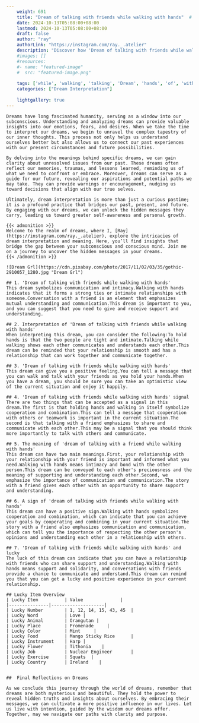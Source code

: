 ```yaml
---
    weight: 691
    title: "Dream of talking with friends while walking with hands"  # Assuming 'title' column exists
    date: 2024-10-13T05:08:00+08:00
    lastmod: 2024-10-13T05:08:00+08:00
    draft: false
    author: "ray"
    authorLink: "https://instagram.com/ray._.atelier"
    description: "Discover how 'Dream of talking with friends while walking with hands' can interpret your future and uncover its significant meanings in your life."
    #images: []
    #resources:
    #- name: "featured-image"
    #  src: "featured-image.png"
    
    tags: ['while', 'walking', 'talking', 'Dream', 'hands', 'of', 'with', 'friends']
    categories: ["Dream Interpretation"]
    
    lightgallery: true
---
```

    
    Dreams have long fascinated humanity, serving as a window into our subconscious. Understanding and analyzing dreams can provide valuable insights into our emotions, fears, and desires. When we take the time to interpret our dreams, we begin to unravel the complex tapestry of our inner thoughts. This process not only helps us understand ourselves better but also allows us to connect our past experiences with our present circumstances and future possibilities.
    
    By delving into the meanings behind specific dreams, we can gain clarity about unresolved issues from our past. These dreams often reflect our memories, traumas, and lessons learned, reminding us of what we need to confront or embrace. Moreover, dreams can serve as a guide for our future, revealing our aspirations and potential paths we may take. They can provide warnings or encouragement, nudging us toward decisions that align with our true selves.
    
    Ultimately, dream interpretation is more than just a curious pastime; it is a profound practice that bridges our past, present, and future. By engaging with our dreams, we can unlock the hidden messages they carry, leading us toward greater self-awareness and personal growth.
    
    {{< admonition >}}
    Welcome to the realm of dreams, where I, [Ray](https://instagram.com/ray._.atelier), explore the intricacies of dream interpretation and meaning. Here, you’ll find insights that bridge the gap between your subconscious and conscious mind. Join me on a journey to uncover the hidden messages in your dreams.
    {{< /admonition >}}
    
    ![Dream Grl](https://cdn.pixabay.com/photo/2017/11/02/03/35/gothic-2910057_1280.jpg "Dream Grl")
    
    ## 1. 'Dream of talking with friends while walking with hands'
    This dream symbolizes communication and intimacy.Walking with hands indicates that it forms a strong ties or intimate relationships with someone.Conversation with a friend is an element that emphasizes mutual understanding and communication.This dream is important to you, and you can suggest that you need to give and receive support and understanding.
    
    ## 2. Interpretation of 'Dream of talking with friends while walking with hands'
    When interpreting this dream, you can consider the following:To hold hands is that the two people are tight and intimate.Talking while walking shows each other communicates and understands each other.This dream can be reminded that your relationship is smooth and has a relationship that can work together and communicate together.
    
    ## 3. 'Dream of talking with friends while walking with hands'
    This dream can give you a positive feeling.You can tell a message that you can walk and talk with your friends as you hold your hands.When you have a dream, you should be sure you can take an optimistic view of the current situation and enjoy it happily.
    
    ## 4. 'Dream of talking with friends while walking with hands' signal
    There are two things that can be accepted as a signal in this dream.The first is that holding hands and walking in itself symbolize cooperation and combination.This can tell a message that cooperation with others or teamwork is important in the current situation.The second is that talking with a friend emphasizes to share and communicate with each other.This may be a signal that you should think more importantly to talk with others and communicate.
    
    ## 5. The meaning of 'dream of talking with a friend while walking with hands'
    This dream can have two main meanings.First, your relationship with your relationship with your friend is important and informed what you need.Walking with hands means intimacy and bond with the other person.This dream can be conveyed to each other's preciousness and the meaning of supporting and understanding each other.Second, we emphasize the importance of communication and communication.The story with a friend gives each other with an opportunity to share support and understanding.
    
    ## 6. A sign of 'dream of talking with friends while walking with hands'
    This dream can have a positive sign.Walking with hands symbolizes cooperation and combination, which can indicate that you can achieve your goals by cooperating and combining in your current situation.The story with a friend also emphasizes communication and communication, which can tell you the importance of respecting the other person's opinions and understanding each other in a relationship with others.
    
    ## 7. 'Dream of talking with friends while walking with hands' and lucky
    The luck of this dream can indicate that you can have a relationship with friends who can share support and understanding.Walking with hands means support and solidarity, and conversations with friends provide a chance to communicate and understand.This dream can remind you that you can get a lucky and positive experience in your current relationship.
    
    ## Lucky Item Overview
    | Lucky Item          | Value              |
    |---------------|--------------------|
    | Lucky Number        | 1, 12, 14, 15, 43, 45  |
    | Lucky Word          | Love |
    | Lucky Animal        | Orangutan |
    | Lucky Place         | Promenade     |
    | Lucky Color         | Mint     |
    | Lucky Food          | Mango Sticky Rice      |
    | Lucky Instrument    | Harp |
    | Lucky Flower        | Tithonia    |
    | Lucky Job           | Nuclear Engineer       |
    | Lucky Exercise      | Squats  |
    | Lucky Country       | Ireland    |
    
    
    ##  Final Reflections on Dreams
    
    As we conclude this journey through the world of dreams, remember that dreams are both mysterious and beautiful. They hold the power to reveal hidden truths and insights about ourselves. By embracing their messages, we can cultivate a more positive influence in our lives. Let us live with intention, guided by the wisdom our dreams offer. Together, may we navigate our paths with clarity and purpose.
    